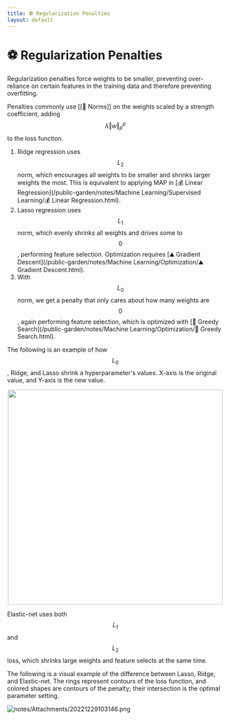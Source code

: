 ```yaml
---
title: ⚽️ Regularization Penalties
layout: default
---
```


# ⚽️ Regularization Penalties

Regularization penalties force weights to be smaller, preventing over-reliance on certain features in the training data and therefore preventing overfitting.

Penalties commonly use [[📌 Norms]] on the weights scaled by a strength coefficient, adding $$\lambda\Vert w \Vert_p^p$$ to the loss function.
1. Ridge regression uses $$L_2$$ norm, which encourages all weights to be smaller and shrinks larger weights the most. This is equivalent to applying MAP in [💰 Linear Regression](/public-garden/notes/Machine Learning/Supervised Learning/💰 Linear Regression.html).
2. Lasso regression uses $$L_1$$ norm, which evenly shrinks all weights and drives some to $$0$$, performing feature selection. Optimization requires [⛰️ Gradient Descent](/public-garden/notes/Machine Learning/Optimization/⛰️ Gradient Descent.html).
3. With $$L_0$$ norm, we get a penalty that only cares about how many weights are $$0$$, again performing feature selection, which is optimized with [🔎 Greedy Search](/public-garden/notes/Machine Learning/Optimization/🔎 Greedy Search.html).

The following is an example of how $$L_0$$, Ridge, and Lasso shrink a hyperparameter's values. X-axis is the original value, and Y-axis is the new value.
<div style="text-align:center">
<img src="{{ site.URL }}/TEST/notes/Attachments/notes/Attachments/20221229103145.png.png" width="500"/>
</div>

Elastic-net uses both $$L_1$$ and $$L_2$$ loss, which shrinks large weights and feature selects at the same time.

The following is a visual example of the difference between Lasso, Ridge, and Elastic-net. The rings represent contours of the loss function, and colored shapes are contours of the penalty; their intersection is the optimal parameter setting.

![notes/Attachments/20221229103146.png](notes/Attachments/20221229103146.png.png)